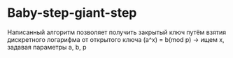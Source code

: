 # Baby-step-giant-step
Написанный алгоритм позволяет получить закрытый ключ путём взятия дискретного логарифма от открытого ключа
(a^x) = b(mod p) -> ищем x, задавая параметры a, b, p
